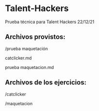 # Talent-Hackers
Prueba técnica para Talent Hackers 22/12/21

## Archivos provistos:

/prueba maquetación

catclicker.md

prueba maquetacion.md

## Archivos de los ejercicios:

/catclicker

/maquetacion
